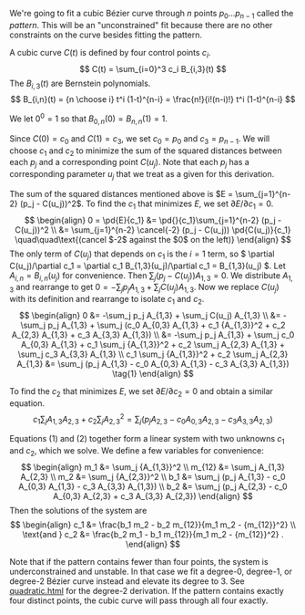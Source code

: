 <!-- To format this file, you need to use a hacked version of Markdown that ignores MathJax sections containing in $...$ and $$...$$ delimiters. -->

<div style='display:none'>
$$
\newcommand{\pd}[2]{\frac{\partial#1}{\partial#2}}
$$
</div>

We're going to fit a cubic B&eacute;zier curve through $n$ points $p_0 ... p_{n-1}$ called the *pattern*. This will be an "unconstrained" fit because there are no other constraints on the curve besides fitting the pattern.

A cubic curve $C(t)$ is defined by four control points $c_i$.
$$ C(t) = \sum_{i=0}^3 c_i B_{i,3}(t) $$
The $B_{i,3}(t)$ are Bernstein polynomials.
$$ B_{i,n}(t) = {n \choose i} t^i (1-t)^{n-i} = \frac{n!}{i!(n-i)!} t^i (1-t)^{n-i} $$

We let $0^0 = 1$ so that $B_{0,n}(0) = B_{n,n}(1) = 1$.

Since $C(0) = c_0$ and $C(1) = c_3$, we set $c_0 = p_0$ and $c_3 = p_{n-1}$. We will choose $c_1$ and $c_2$ to minimize the sum of the squared distances between each $p_j$ and a corresponding point $C(u_j)$. Note that each $p_j$ has a corresponding parameter $u_j$ that we treat as a given for this derivation.

The sum of the squared distances mentioned above is $E = \sum_{j=1}^{n-2} (p_j - C(u_j))^2$. To find the $c_1$ that minimizes $E$, we set $\partial E/\partial c_1 = 0$.
$$
\begin{align}
0 = \pd{E}{c_1}
    &= \pd{}{c_1}\sum_{j=1}^{n-2} (p_j - C(u_j))^2 \\
    &= \sum_{j=1}^{n-2} \cancel{-2} (p_j - C(u_j)) \pd{C(u_j)}{c_1}
        \quad\quad\text{(cancel $-2$ against the $0$ on the left)}
\end{align}
$$
The only term of $C(u_j)$ that depends on $c_1$ is the $i=1$ term, so 
$
\partial C(u_j)/\partial c_1 = \partial c_1 B_{1,3}(u_j)/\partial c_1 = B_{1,3}(u_j)
$.
Let $A_{i,n} = B_{i,n}(u_j)$ for convenience. Then $\sum_j (p_j - C(u_j))A_{1,3} = 0$. We distribute $A_{1,3}$ and rearrange to get $0 = -\sum_j p_j A_{1,3} + \sum_j C(u_j) A_{1,3}$. Now we replace $C(u_j)$ with its definition and rearrange to isolate $c_1$ and $c_2$.
$$
\begin{align}
0
    &= -\sum_j p_j A_{1,3} + \sum_j C(u_j) A_{1,3} \\
    &= -\sum_j p_j A_{1,3} + \sum_j (c_0 A_{0,3} A_{1,3} + c_1 {A_{1,3}}^2 + c_2 A_{2,3} A_{1,3} + c_3 A_{3,3} A_{1,3}) \\
    &= -\sum_j p_j A_{1,3} + \sum_j c_0 A_{0,3} A_{1,3} + c_1 \sum_j {A_{1,3}}^2 + c_2 \sum_j A_{2,3} A_{1,3} + \sum_j c_3 A_{3,3} A_{1,3} \\
c_1 \sum_j {A_{1,3}}^2 + c_2 \sum_j A_{2,3} A_{1,3}
    &= \sum_j (p_j A_{1,3} - c_0 A_{0,3} A_{1,3} - c_3 A_{3,3} A_{1,3})
    \tag{1}
\end{align}
$$

To find the $c_2$ that minimizes $E$, we set $\partial E/\partial c_2 = 0$ and obtain a similar equation.
$$ 
c_1 \sum_j A_{1,3} A_{2,3} + c_2 \sum_j {A_{2,3}}^2
    = \sum_j (p_j A_{2,3} - c_0 A_{0,3} A_{2,3} - c_3 A_{3,3} A_{2,3})
    \tag{2}
$$

Equations $(1)$ and $(2)$ together form a linear system with two unknowns $c_1$ and $c_2$, which we solve.  We define a few variables for convenience:
$$
\begin{align}
m_1 &= \sum_j {A_{1,3}}^2 \\
m_{12} &= \sum_j A_{1,3} A_{2,3} \\
m_2 &= \sum_j {A_{2,3}}^2 \\
b_1 &= \sum_j (p_j A_{1,3} - c_0 A_{0,3} A_{1,3} - c_3 A_{3,3} A_{1,3}) \\
b_2 &= \sum_j (p_j A_{2,3} - c_0 A_{0,3} A_{2,3} + c_3 A_{3,3} A_{2,3})
\end{align}
$$
Then the solutions of the system are
$$
\begin{align}
c_1 &= \frac{b_1 m_2 - b_2 m_{12}}{m_1 m_2 - {m_{12}}^2} \\
\text{and } c_2 &= \frac{b_2 m_1 - b_1 m_{12}}{m_1 m_2 - {m_{12}}^2} .
\end{align}
$$

Note that if the pattern contains fewer than four points, the system is underconstrained and unstable.  In that case we fit a degree-0, degree-1, or degree-2 B&eacute;zier curve instead and elevate its degree to 3.  See [quadratic.html](quadratic.html) for the degree-2 derivation.  If the pattern contains exactly four distinct points, the cubic curve will pass through all four exactly.

